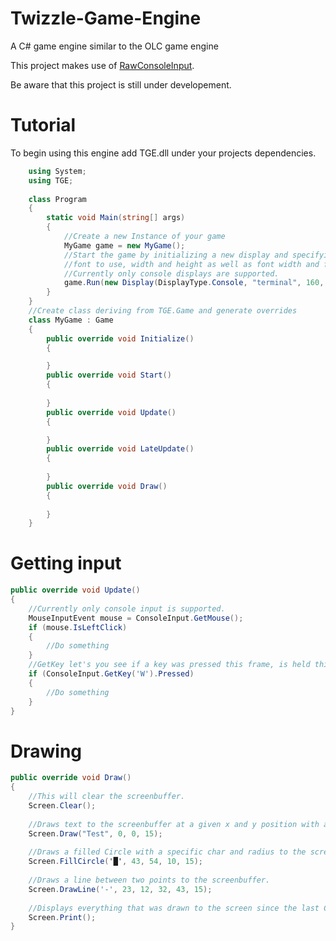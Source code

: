 # Twizzle-Game-Engine
A C# game engine similar to the OLC game engine

This project makes use of [RawConsoleInput](https://github.com/zolrath/RawConsoleInput).

Be aware that this project is still under developement.

# Tutorial
To begin using this engine add TGE.dll under your projects dependencies.
```c#
    using System;
    using TGE;
    
    class Program
    {
        static void Main(string[] args)
        {
            //Create a new Instance of your game
            MyGame game = new MyGame();
            //Start the game by initializing a new display and specifying the type of display,
            //font to use, width and height as well as font width and font height.
            //Currently only console displays are supported.
            game.Run(new Display(DisplayType.Console, "terminal", 160, 124, 8, 8));
        }
    }
    //Create class deriving from TGE.Game and generate overrides
    class MyGame : Game
    {
        public override void Initialize()
        {

        }
        public override void Start()
        {
        
        }
        public override void Update()
        {

        }
        public override void LateUpdate()
        {
        
        }
        public override void Draw()
        {
        
        }
    }
```

# Getting input
```c#
public override void Update()
{
    //Currently only console input is supported.
    MouseInputEvent mouse = ConsoleInput.GetMouse();
    if (mouse.IsLeftClick)
    {
        //Do something
    }
    //GetKey let's you see if a key was pressed this frame, is held this frame or was released this frame
    if (ConsoleInput.GetKey('W').Pressed)
    {
        //Do something
    }
}
```

# Drawing
```c#
public override void Draw()
{
    //This will clear the screenbuffer.
    Screen.Clear();
    
    //Draws text to the screenbuffer at a given x and y position with a specific color.
    Screen.Draw("Test", 0, 0, 15);
    
    //Draws a filled Circle with a specific char and radius to the screenbuffer.
    Screen.FillCircle('█', 43, 54, 10, 15);
    
    //Draws a line between two points to the screenbuffer.
    Screen.DrawLine('-', 23, 12, 32, 43, 15);
    
    //Displays everything that was drawn to the screen since the last Clear() .
    Screen.Print();
}
```


